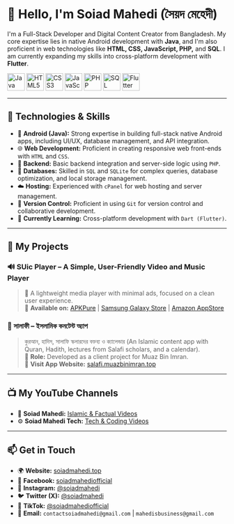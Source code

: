 # 👋 Hello, I'm Soiad Mahedi (সৈয়দ মেহেদী)

I'm a Full-Stack Developer and Digital Content Creator from Bangladesh. My core expertise lies in native Android development with **Java**, and I'm also proficient in web technologies like **HTML, CSS, JavaScript, PHP,** and **SQL**. I am currently expanding my skills into cross-platform development with **Flutter**.

<p align="left">
  <img src="https://img.icons8.com/color/48/java-coffee-cup-logo--v1.png" alt="Java" width="40"/>
  <img src="https://img.icons8.com/color/48/html-5--v1.png" alt="HTML5" width="40"/>
  <img src="https://img.icons8.com/color/48/css3.png" alt="CSS3" width="40"/>
  <img src="https://img.icons8.com/color/48/javascript--v1.png" alt="JavaScript" width="40"/>
  <img src="https://img.icons8.com/color/48/php.png" alt="PHP" width="40"/>
  <img src="https://img.icons8.com/color/48/sql.png" alt="SQL" width="40"/>
  <img src="https://img.icons8.com/color/48/flutter.png" alt="Flutter" width="40"/>
</p>

---

## 🔧 Technologies & Skills

-   📱 **Android (Java):** Strong expertise in building full-stack native Android apps, including UI/UX, database management, and API integration.
-   🌐 **Web Development:** Proficient in creating responsive web front-ends with `HTML` and `CSS`.
-   🐘 **Backend:** Basic backend integration and server-side logic using `PHP`.
-   💾 **Databases:** Skilled in `SQL` and `SQLite` for complex queries, database optimization, and local storage management.
-   ☁️ **Hosting:** Experienced with `cPanel` for web hosting and server management.
-   🧪 **Version Control:** Proficient in using `Git` for version control and collaborative development.
-   🎯 **Currently Learning:** Cross-platform development with `Dart (Flutter)`.

---

## 🚀 My Projects

### 🔊 SUic Player – A Simple, User-Friendly Video and Music Player
> 🎵 A lightweight media player with minimal ads, focused on a clean user experience.  
> 🔗 **Available on:** [APKPure](https://apkpure.com/p/com.soiadmahedi.suicTh) | [Samsung Galaxy Store](https://galaxystore.samsung.com/detail/com.soiadmahedi.suicTh) | [Amazon AppStore](https://www.amazon.com/gp/product/B0BPQ8XNR4)

### 🕌 সালাফী – ইসলামিক কনটেন্ট অ্যাপ
> কুরআন, হাদিস, সালাফি স্কলারদের বক্তব্য ও ক্যালেন্ডার (An Islamic content app with Quran, Hadith, lectures from Salafi scholars, and a calendar).  
> 📌 **Role:** Developed as a client project for Muaz Bin Imran.  
> 🔗 **Visit App Website:** [salafi.muazbinimran.top](https://salafi.muazbinimran.top) 

---

## 📺 My YouTube Channels

-   🎥 **Soiad Mahedi:** [Islamic & Factual Videos](https://youtube.com/@soiadmahedi)
-   ⚙️ **Soiad Mahedi Tech:** [Tech & Coding Videos](https://youtube.com/@soiadmaheditech)

---

## 📫 Get in Touch

-   🌍 **Website:** [soiadmahedi.top](https://soiadmahedi.top)
-   💬 **Facebook:** [soiadmahediofficial](https://facebook.com/soiadmahediofficial)
-   📸 **Instagram:** [@soiadmahedi](https://instagram.com/soiadmahedi)
-   🐦 **Twitter (X):** [@soiadmahedi](https://twitter.com/soiadmahedi)
-   🎵 **TikTok:** [@soiadmahediofficial](https://tiktok.com/@soiadmahediofficial)
-   📧 **Email:** `contactsoiadmahedi@gmail.com` | `mahedisbusiness@gmail.com`
